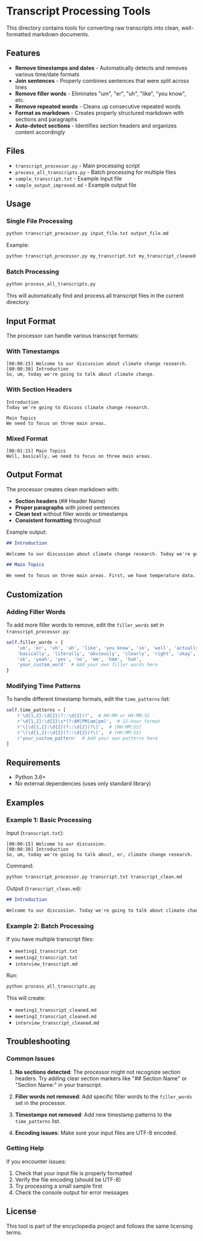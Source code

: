 # Transcript Processing Tools

This directory contains tools for converting raw transcripts into clean, well-formatted markdown documents.

## Features

- **Remove timestamps and dates** - Automatically detects and removes various time/date formats
- **Join sentences** - Properly combines sentences that were split across lines
- **Remove filler words** - Eliminates "um", "er", "uh", "like", "you know", etc.
- **Remove repeated words** - Cleans up consecutive repeated words
- **Format as markdown** - Creates properly structured markdown with sections and paragraphs
- **Auto-detect sections** - Identifies section headers and organizes content accordingly

## Files

- `transcript_processor.py` - Main processing script
- `process_all_transcripts.py` - Batch processing for multiple files
- `sample_transcript.txt` - Example input file
- `sample_output_improved.md` - Example output file

## Usage

### Single File Processing

```bash
python transcript_processor.py input_file.txt output_file.md
```

Example:
```bash
python transcript_processor.py my_transcript.txt my_transcript_cleaned.md
```

### Batch Processing

```bash
python process_all_transcripts.py
```

This will automatically find and process all transcript files in the current directory.

## Input Format

The processor can handle various transcript formats:

### With Timestamps
```
[00:00:15] Welcome to our discussion about climate change research.
[00:00:30] Introduction
So, um, today we're going to talk about climate change.
```

### With Section Headers
```
Introduction
Today we're going to discuss climate change research.

Main Topics
We need to focus on three main areas.
```

### Mixed Format
```
[00:01:15] Main Topics
Well, basically, we need to focus on three main areas.
```

## Output Format

The processor creates clean markdown with:

- **Section headers** (## Header Name)
- **Proper paragraphs** with joined sentences
- **Clean text** without filler words or timestamps
- **Consistent formatting** throughout

Example output:
```markdown
## Introduction

Welcome to our discussion about climate change research. Today we're going to talk about climate change and how we can improve our understanding of global warming.

## Main Topics

We need to focus on three main areas. First, we have temperature data. Second, we have precipitation patterns. And third, we have sea level rise.
```

## Customization

### Adding Filler Words

To add more filler words to remove, edit the `filler_words` set in `transcript_processor.py`:

```python
self.filler_words = {
    'um', 'er', 'uh', 'ah', 'like', 'you know', 'so', 'well', 'actually',
    'basically', 'literally', 'obviously', 'clearly', 'right', 'okay',
    'ok', 'yeah', 'yes', 'no', 'mm', 'hmm', 'huh',
    'your_custom_word'  # Add your own filler words here
}
```

### Modifying Time Patterns

To handle different timestamp formats, edit the `time_patterns` list:

```python
self.time_patterns = [
    r'\d{1,2}:\d{2}(?::\d{2})?',  # HH:MM or HH:MM:SS
    r'\d{1,2}:\d{2}\s*(?:AM|PM|am|pm)',  # 12-hour format
    r'\[\d{1,2}:\d{2}(?::\d{2})?\]',  # [HH:MM:SS]
    r'\(\d{1,2}:\d{2}(?::\d{2})?\)',  # (HH:MM:SS)
    r'your_custom_pattern'  # Add your own patterns here
]
```

## Requirements

- Python 3.6+
- No external dependencies (uses only standard library)

## Examples

### Example 1: Basic Processing

Input (`transcript.txt`):
```
[00:00:15] Welcome to our discussion.
[00:00:30] Introduction
So, um, today we're going to talk about, er, climate change research.
```

Command:
```bash
python transcript_processor.py transcript.txt transcript_clean.md
```

Output (`transcript_clean.md`):
```markdown
## Introduction

Welcome to our discussion. Today we're going to talk about climate change research.
```

### Example 2: Batch Processing

If you have multiple transcript files:
- `meeting1_transcript.txt`
- `meeting2_transcript.txt` 
- `interview_transcript.md`

Run:
```bash
python process_all_transcripts.py
```

This will create:
- `meeting1_transcript_cleaned.md`
- `meeting2_transcript_cleaned.md`
- `interview_transcript_cleaned.md`

## Troubleshooting

### Common Issues

1. **No sections detected**: The processor might not recognize section headers. Try adding clear section markers like "## Section Name" or "Section Name:" in your transcript.

2. **Filler words not removed**: Add specific filler words to the `filler_words` set in the processor.

3. **Timestamps not removed**: Add new timestamp patterns to the `time_patterns` list.

4. **Encoding issues**: Make sure your input files are UTF-8 encoded.

### Getting Help

If you encounter issues:

1. Check that your input file is properly formatted
2. Verify the file encoding (should be UTF-8)
3. Try processing a small sample first
4. Check the console output for error messages

## License

This tool is part of the encyclopedia project and follows the same licensing terms.
